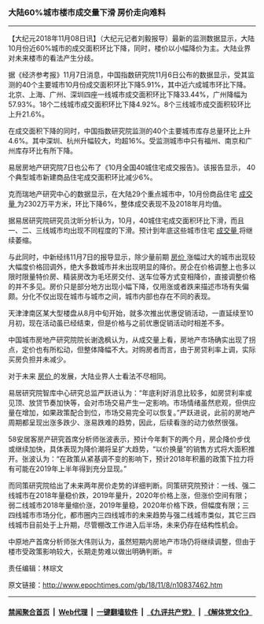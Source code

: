 ### 大陆60%城市楼市成交量下滑 房价走向难料
------------------------

<p>
 【大纪元2018年11月08日讯】（大纪元记者刘毅报导）最新的监测数据显示，大陆10月份近60%城市的成交面积环比下降，同时，楼价以小幅降价为主。大陆业界对未来楼市的看法产生分歧。
</p>
<p>
 据《经济参考报》11月7日消息，中国指数研究院11月6日公布的数据显示，受其监测的40个主要城市10月份成交面积环比下降5.91%，其中近六成城市环比下降。北京、上海、广州、深圳四座一线城市成交面积环比下降33.44%，广州降幅为57.93%。18个二线城市成交面积环比下降4.92%。8个三线城市成交面积较环比上升21.6%。
</p>
<p>
 在成交面积下降的同时，中国指数研究院监测的40个主要城市库存总量环比上升4.6%。其中深圳、杭州升幅较大，均超16%。受监测城市中只有福州、南京和广州库存环比有所下降。
</p>
<p>
 易居房地产研究院7日也公布了《10月全国40城住宅成交报告》。该报告显示， 40个典型城市新建商品住宅成交面积环比减少6%。
</p>
<p>
 克而瑞地产研究中心的数据显示，在大陆29个重点城市中，10月份商品住宅
 <a href="http://www.epochtimes.com/gb/tag/%E6%88%90%E4%BA%A4%E9%87%8F.html">
  成交量
 </a>
 为2302万平方米，环比下降6%，整体成交表现不及2018年月均值。
</p>
<p>
 据易居研究院研究员沈昕分析认为，10月，40城住宅成交面积环比下滑，而且一、二、三线城市均出现不同程度的下滑。预计到年底这些城市住宅
 <a href="http://www.epochtimes.com/gb/tag/%E6%88%90%E4%BA%A4%E9%87%8F.html">
  成交量
 </a>
 将继续萎缩。
</p>
<p>
 与此同时，中新经纬11月7日的报导显示，除少量前期
 <a href="http://www.epochtimes.com/gb/tag/%E6%88%BF%E4%BB%B7.html">
  房价
 </a>
 涨幅过大的城市出现较大幅度价格回调外，绝大多数城市并未出现明显的降价。房企在价格调整上也多以限时限量特价房、精装房改为毛坯房交付、送车位等方式变相降价，直接调整价格的并不多见。房价只是部分地方出现小幅下降，仅用涨或者跌来描述市场有失偏颇。分化不仅出现在城市与城市之间，城市内部也存在不同的表现。
</p>
<p>
 天津津南区某大型楼盘从8月中旬开始，就多次推出优惠促销活动，一直延续至10月初，现在活动虽已经结束，但是价格与之前优惠促销活动时相差不多。
</p>
<p>
 中国城市房地产研究院院长谢逸枫认为，从成交量上看，房地产市场确实出现了拐点，定价也有所松动，但整体降幅不大。对购房者而言，由于房贷利率上调，实际买房负担并未减少。
</p>
<p>
 对于未来
 <a href="http://www.epochtimes.com/gb/tag/%E6%88%BF%E4%BB%B7.html">
  房价
 </a>
 的发展，大陆业界人士看法不尽相同。
</p>
<p>
 易居研究院智库中心研究总监严跃进认为：“年底利好消息比较多，如房贷利率或见顶、放贷节奏加快等，会对市场交易产生一定影响。市场情绪虽然悲观，但供应量在增加，如果政策配合到位，市场交易完全可以恢复。”严跃进说，此前的房地产周期都呈现出涨多跌少、涨易跌难的趋势，因此，后续看涨的动力依然很强。
</p>
<p>
 58安居客房产研究首席分析师张波表示，预计今年剩下的两个月，房企降价步伐或继续加快，具体表现为降价潮将呈扩大趋势，“以价换量”的销售方式将大面积推开。张波认为：“在政策从紧基调不变的影响下，预计2018年积蓄的政策下拉力将有可能在2019年上半年得到充分显现。”
</p>
<p>
 而同策研究院给出了未来两年房价走势的详细判断。同策研究院预计：一线、强二线城市在2018年量稳价跌，2019年量升，2020年价格上涨，但涨价空间有限；弱二线城市2018年量缩价涨，2019年量稳，2020年价格下跌，但幅度有限；三四线城市市场分化，都市圈内三四线城市的未来趋势与强二线城市类似，其它三四线城市目前处于上升期，尽管棚改工作进入后半场，未来仍存在结构性机会。
</p>
<p>
 中原地产首席分析师张大伟则认为，虽然短期内房地产市场仍将继续调整，但由于楼市受政策影响较大，长期走势难以做出明确判断。＃
</p>
<p>
 责任编辑：林琮文
</p>

原文链接：http://www.epochtimes.com/gb/18/11/8/n10837462.htm


------------------------
#### [禁闻聚合首页](https://github.com/gfw-breaker/banned-news/blob/master/README.md) &nbsp;|&nbsp; [Web代理](https://github.com/gfw-breaker/open-proxy/blob/master/README.md) &nbsp;|&nbsp; [一键翻墙软件](https://github.com/gfw-breaker/nogfw/blob/master/README.md) &nbsp;|&nbsp; [《九评共产党》](https://github.com/gfw-breaker/9ping.md/blob/master/README.md#九评之一评共产党是什么) &nbsp;|&nbsp; [《解体党文化》](https://github.com/gfw-breaker/jtdwh.md/blob/master/README.md#绪论)